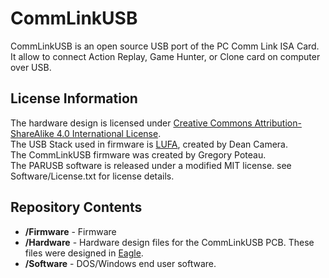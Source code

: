 CommLinkUSB
===========

CommLinkUSB is an open source USB port of the PC Comm Link ISA Card.
It allow to connect Action Replay, Game Hunter, or Clone card on computer over USB.

License Information
-------------------

The hardware design is licensed under [Creative Commons Attribution-ShareAlike 4.0 International License](http://creativecommons.org/licenses/by-sa/4.0/).  
The USB Stack used in firmware is [LUFA](http://http://www.fourwalledcubicle.com/LUFA.php), created by Dean Camera.  
The CommLinkUSB firmware was created by Gregory Poteau.  
The PARUSB software is released under a modified MIT license. see Software/License.txt for license details.

Repository Contents
-------------------
* **/Firmware** - Firmware
* **/Hardware** - Hardware design files for the CommLinkUSB PCB. These files were designed in [Eagle](http://http://www.cadsoftusa.com/).
* **/Software** - DOS/Windows end user software.
